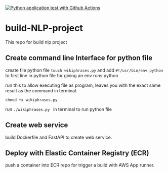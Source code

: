 [![Python application test with Github Actions](https://github.com/ThanatPay/build-NLP-project/actions/workflows/main.yml/badge.svg)](https://github.com/ThanatPay/build-NLP-project/actions/workflows/main.yml)
# build-NLP-project
This repo for build nlp project

## Create command line Interface for python file
create file python file `touch wikiphrases.py` and add `#!/usr/bin/env python` to first line in python file for giving an env runs python

run this to allow executing file as program, leaves you with the exact same result as the command in terminal.
```
chmod +x wikiphrases.py
```
run `./wikiphrases.py ` in terminal to run python file

## Create web service
build Dockerfile and FastAPI to create web service.

## Deploy with Elastic Container Registry (ECR)
push a container into ECR repo for trigger a build with AWS App runner. 